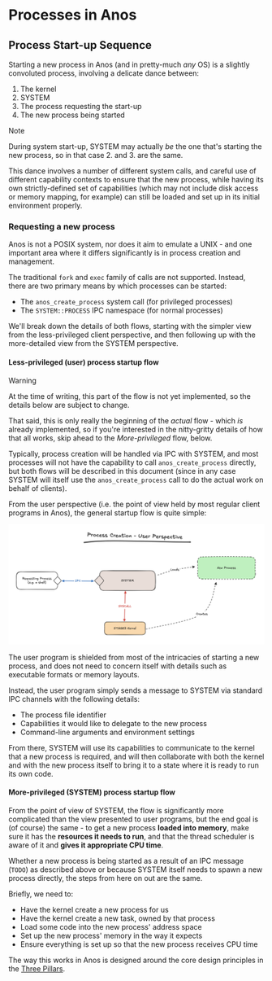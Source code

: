 # Processes in Anos

## Process Start-up Sequence

Starting a new process in Anos (and in pretty-much _any_ OS) is a 
slightly convoluted process, involving a delicate dance between:

1. The kernel
2. SYSTEM
3. The process requesting the start-up
4. The new process being started

> [!NOTE]
> During system start-up, SYSTEM may actually _be_ the one that's
> starting the new process, so in that case 2. and 3. are the same.

This dance involves a number of different system calls, and careful
use of different capability contexts to ensure that the new process,
while having its own strictly-defined set of capabilities (which may
not include disk access or memory mapping, for example) can still be
loaded and set up in its initial environment properly.

### Requesting a new process

Anos is not a POSIX system, nor does it aim to emulate a UNIX - and
one important area where it differs significantly is in process 
creation and management. 

The traditional `fork` and `exec` family of calls are not supported.
Instead, there are two primary means by which processes can be
started:

* The `anos_create_process` system call (for privileged processes)
* The `SYSTEM::PROCESS` IPC namespace (for normal processes)

We'll break down the details of both flows, starting with the simpler
view from the less-privileged client perspective, and then following
up with the more-detailed view from the SYSTEM perspective.

#### Less-privileged (user) process startup flow

> [!WARNING]
> At the time of writing, this part of the flow is not yet 
> implemented, so the details below are subject to change.
> 
> That said, this is only really the beginning of the _actual_ 
> flow - which _is_ already implemented, so if you're interested
> in the nitty-gritty details of how that all works, skip ahead
> to the _More-privileged_ flow, below.

Typically, process creation will be handled via IPC with SYSTEM, 
and most processes will not have the capability to call 
`anos_create_process` directly, but both flows will be described
in this document (since in any case SYSTEM will itself use the 
`anos_create_process` call to do the actual work on behalf of clients).

From the user perspective (i.e. the point of view held by most 
regular client programs in Anos), the general startup flow is 
quite simple:

![Process Startup - User Perspective](../images/diagrams/Process%20Startup%20-%20User%20Perspective.png)

The user program is shielded from most of the intricacies of
starting a new process, and does not need to concern itself 
with details such as executable formats or memory layouts.

Instead, the user program simply sends a message to SYSTEM via
standard IPC channels with the following details:

* The process file identifier
* Capabilities it would like to delegate to the new process
* Command-line arguments and environment settings

From there, SYSTEM will use its capabilities to communicate to
the kernel that a new process is required, and will then 
collaborate with both the kernel and with the new process
itself to bring it to a state where it is ready to run 
its own code.

#### More-privileged (SYSTEM) process startup flow

From the point of view of SYSTEM, the flow is significantly
more complicated than the view presented to user programs, 
but the end goal is (of course) the same - to get a new 
process **loaded into memory**, make sure it has the **resources
it needs to run**, and that the thread scheduler is aware of
it and **gives it appropriate CPU time**.

Whether a new process is being started as a result of an IPC
message (`TODO`) as described above or because SYSTEM itself
needs to spawn a new process directly, the steps from here on
out are the same.

Briefly, we need to:

* Have the kernel create a new process for us
* Have the kernel create a new task, owned by that process
* Load some code into the new process' address space
* Set up the new process' memory in the way it expects
* Ensure everything is set up so that the new process receives CPU time

The way this works in Anos is designed around the core 
design principles in the [Three Pillars](ThreePillars.md).











